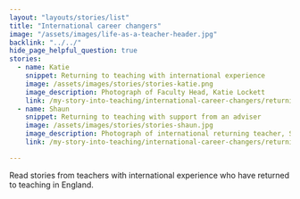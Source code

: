 ```yaml
---
layout: "layouts/stories/list"
title: "International career changers"
image: "/assets/images/life-as-a-teacher-header.jpg"
backlink: "../../"
hide_page_helpful_question: true
stories:
  - name: Katie
    snippet: Returning to teaching with international experience
    image: /assets/images/stories/stories-katie.png
    image_description: Photograph of Faculty Head, Katie Lockett
    link: /my-story-into-teaching/international-career-changers/returning-to-teaching-with-international-experience
  - name: Shaun
    snippet: Returning to teaching with support from an adviser
    image: /assets/images/stories/stories-shaun.jpg
    image_description: Photograph of international returning teacher, Shaun
    link: /my-story-into-teaching/international-career-changers/returning-to-teaching-with-support-from-an-adviser

---
```


Read stories from teachers with international experience who have returned to teaching in England.
